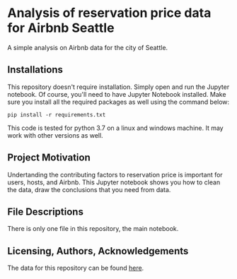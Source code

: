 # Analysis of reservation price data for Airbnb Seattle
A simple analysis on Airbnb data for the city of Seattle.

## Installations
This repository doesn't require installation. Simply open and run the Jupyter notebook. Of course, you'll need to have Jupyter Notebook installed. Make sure you install all the required packages as well using the command below:

`pip install -r requirements.txt`

This code is tested for python 3.7 on a linux and windows machine. It may work with other versions as well.

## Project Motivation
Undertanding the contributing factors to reservation price is important for users, hosts, and Airbnb. This Jupyter notebook shows you how to clean the data, draw the conclusions that you need from data.

## File Descriptions

There is only one file in this repository, the main notebook.

## Licensing, Authors, Acknowledgements

The data for this repository can be found [here](https://www.kaggle.com/airbnb/seattle).
